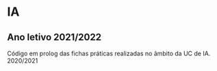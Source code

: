 # IA

## Ano letivo 2021/2022
Código em prolog das fichas práticas realizadas no âmbito da UC de IA. 2020/2021

